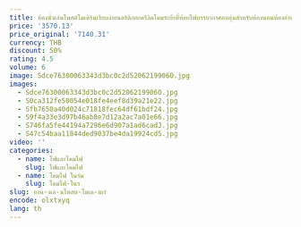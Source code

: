 ```yaml
---
title: ห้องนั่งเล่นโพสต์โมเดิร์นเรียบง่ายนอร์ดิกอะคริลิคโคมระย้าที่ห้อยไฟบรรยากาศอบอุ่นสำหรับห้องนอนห้องอ่านหนังสือ
price: '3570.13'
price_original: '7140.31'
currency: THB
discount: 50%
rating: 4.5
volume: 6
image: Sdce76300063343d3bc0c2d5206219906O.jpg
images:
  - Sdce76300063343d3bc0c2d5206219906O.jpg
  - S0ca312fe50054e018fe4eef8d39a21e22.jpg
  - Sfb7650a40d024c71818fec64df61bdf24.jpg
  - S9f4a33e3d97b46ab8e7d12a2ac7a01e66.jpg
  - S746fa5fe44194a7296e6d907a1ad6cadJ.jpg
  - S47c54baa11844ded9037be4da19924cd5.jpg
video: ''
categories:
  - name: ไฟและโคมไฟ
    slug: ไฟและโคมไฟ
  - name: โคมไฟ ในร่ม
    slug: โคมไฟ-ในร
slug: องน-งเล-นโพสต-โมเด-นเร
encode: olxtxyq
lang: th
---
```

  